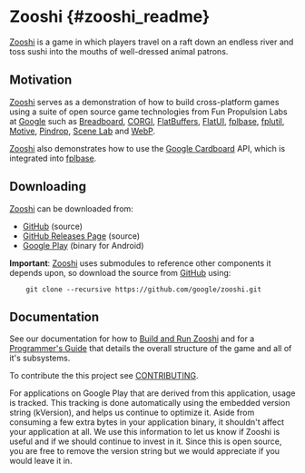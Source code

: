Zooshi   {#zooshi_readme}
======

[Zooshi][] is a game in which players travel on a raft down an endless river
and toss sushi into the mouths of well-dressed animal patrons.

## Motivation

[Zooshi][] serves as a demonstration of how to build cross-platform
games using a suite of open source game technologies from
Fun Propulsion Labs at [Google][] such as [Breadboard][],
[CORGI][], [FlatBuffers][], [FlatUI][], [fplbase][], [fplutil][],
[Motive][], [Pindrop][], [Scene Lab][] and [WebP][].

[Zooshi][] also demonstrates how to use the [Google Cardboard][] API, which
is integrated into [fplbase][].

## Downloading

[Zooshi][] can be downloaded from:
   * [GitHub][] (source)
   * [GitHub Releases Page][] (source)
   * [Google Play][]
     (binary for Android)

**Important**: [Zooshi][] uses submodules to reference other components it
depends upon, so download the source from [GitHub][] using:

~~~{.sh}
    git clone --recursive https://github.com/google/zooshi.git
~~~

## Documentation

See our documentation for how to [Build and Run Zooshi][] and for a
[Programmer's Guide][] that details the overall structure of the game and all
of it's subsystems.

To contribute the this project see [CONTRIBUTING][].

For applications on Google Play that are derived from this application, usage
is tracked.
This tracking is done automatically using the embedded version string
(kVersion), and helps us continue to optimize it. Aside from
consuming a few extra bytes in your application binary, it shouldn't affect
your application at all. We use this information to let us know if Zooshi
is useful and if we should continue to invest in it. Since this is open
source, you are free to remove the version string but we would appreciate if
you would leave it in.

  [Android]: https://www.android.com/
  [Breadboard]: https://google.github.io/breadboard/
  [Build and Run Zooshi]: https://google.github.io/zooshi/zooshi_guide_building.html
  [CORGI]: https://google.github.io/corgi/
  [CONTRIBUTING]: https://github.com/google/zooshi/blob/master/CONTRIBUTING
  [Flatbuffers]: https://google.github.io/flatbuffers/
  [FlatUI]: https://google.github.io/flatui/
  [fplbase]: https://google.github.io/fplbase/
  [fplutil]: https://google.github.io/fplutil/
  [GitHub]: https://github.com/google/zooshi/
  [GitHub Releases Page]: https://github.com/google/zooshi/releases
  [Google]: https://google.com
  [Google Cardboard]: https://www.google.com/get/cardboard/
  [Google Play]: https://play.google.com/store/apps/details?id=com.google.fpl.zooshi
  [Mathfu]: https://google.github.io/mathfu/
  [Motive]: https://google.github.io/motive/
  [Pie Noon]: https://google.github.io/pienoon/index.html
  [Pindrop]: https://google.github.io/pindrop/
  [Programmer's Guide]: https://google.github.io/zooshi/zooshi_guide_overview.html
  [Scene Lab]: https://google.github.io/scene_lab/
  [WebP]: https://developers.google.com/speed/webp/?hl=en
  [Zooshi]: https://google.github.io/zooshi/
